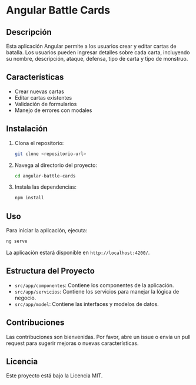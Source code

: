 # Angular Battle Cards

## Descripción
Esta aplicación Angular permite a los usuarios crear y editar cartas de batalla. Los usuarios pueden ingresar detalles sobre cada carta, incluyendo su nombre, descripción, ataque, defensa, tipo de carta y tipo de monstruo.

## Características
- Crear nuevas cartas
- Editar cartas existentes
- Validación de formularios
- Manejo de errores con modales

## Instalación
1. Clona el repositorio:
   ```bash
   git clone <repositorio-url>
   ```
2. Navega al directorio del proyecto:
   ```bash
   cd angular-battle-cards
   ```
3. Instala las dependencias:
   ```bash
   npm install
   ```

## Uso
Para iniciar la aplicación, ejecuta:
```bash
ng serve
```
La aplicación estará disponible en `http://localhost:4200/`.

## Estructura del Proyecto
- `src/app/componentes`: Contiene los componentes de la aplicación.
- `src/app/servicios`: Contiene los servicios para manejar la lógica de negocio.
- `src/app/model`: Contiene las interfaces y modelos de datos.

## Contribuciones
Las contribuciones son bienvenidas. Por favor, abre un issue o envía un pull request para sugerir mejoras o nuevas características.

## Licencia
Este proyecto está bajo la Licencia MIT.
